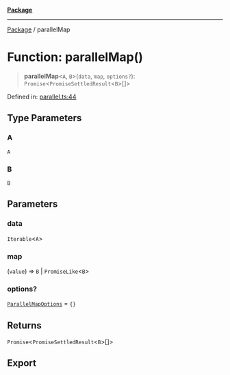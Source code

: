 [**Package**](../README.md)

***

[Package](../globals.md) / parallelMap

# Function: parallelMap()

> **parallelMap**\<`A`, `B`\>(`data`, `map`, `options?`): `Promise`\<`PromiseSettledResult`\<`B`\>[]\>

Defined in: [parallel.ts:44](https://github.com/AlexXanderGrib/proxy-master/blob/d9889b922817ac03c7a235b832a590a4ef34fb55/src/parallel.ts#L44)

## Type Parameters

### A

`A`

### B

`B`

## Parameters

### data

`Iterable`\<`A`\>

### map

(`value`) => `B` \| `PromiseLike`\<`B`\>

### options?

[`ParallelMapOptions`](../type-aliases/ParallelMapOptions.md) = `{}`

## Returns

`Promise`\<`PromiseSettledResult`\<`B`\>[]\>

## Export
